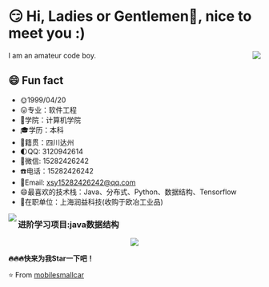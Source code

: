 ### 

# 😏 Hi,  Ladies or Gentlemen👋, nice to meet you :)

<img align="right" src="https://github-readme-stats.vercel.app/api?username=yinleiCoder&count_private=true&show_icons=true&title_color=ffaa22&icon_color=ffaa22&text_color=383838&bg_color=ffffff&hide_title=false&locale=en" />

I am an amateur code boy.

## 😄 Fun fact

- :sun_with_face:1999/04/20
- :stuck_out_tongue:专业：软件工程 
- :school:学院：计算机学院 
- :mortar_board:学历：本科
- :house_with_garden:籍贯：四川达州
- :first_quarter_moon:QQ: 3120942614 
- :wilted_flower:微信: 15282426242 
- :telephone:电话：15282426242
- :email:Email: xsy15282426242@qq.com
- :smile:最喜欢的技术栈：Java、分布式、Python、数据结构、Tensorflow
- :construction:在职单位：上海润益科技(收购于欧冶工业品)

<p align="left">
    <a href="#">
	<img align="left" src="https://github-readme-stats.vercel.app/api/top-langs/?username=mobilesmallcar&title_color=ffaa22&icon_color=ffaa22&text_color=383838&bg_color=ffffff&hide_title=false&locale=en" />
</a>
</p>









### 

### 进阶学习项目:java数据结构

<p align="center">
    <a href="https://github.com/mobilesmallcar/alg">
        <img align="center" src="https://github-readme-stats.vercel.app/api/pin/?username=mobilesmallcar&repo=alg/java" />
    </a>
</p>



**:fire::fire::fire:快来为我Star一下吧！**

⭐️ From [mobilesmallcar](https://github.com/mobilesmallcar)
